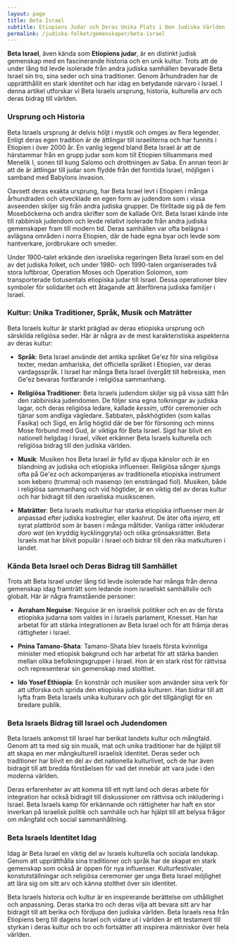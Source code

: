 ```yaml
---
layout: page
title: Beta Israel
subtitle: Etiopiens Judar och Deras Unika Plats i Den Judiska Världen
permalink: /judiska-folket/gemenskaper/beta-israel
---
```


**Beta Israel**, även kända som **Etiopiens judar**, är en distinkt judisk gemenskap med en fascinerande historia och en unik kultur. Trots att de under lång tid levde isolerade från andra judiska samhällen bevarade Beta Israel sin tro, sina seder och sina traditioner. Genom århundraden har de upprätthållit en stark identitet och har idag en betydande närvaro i Israel. I denna artikel utforskar vi Beta Israels ursprung, historia, kulturella arv och deras bidrag till världen.

### Ursprung och Historia

Beta Israels ursprung är delvis höljt i mystik och omges av flera legender. Enligt deras egen tradition är de ättlingar till israeliterna och har funnits i Etiopien i över 2000 år. En vanlig legend bland Beta Israel är att de härstammar från en grupp judar som kom till Etiopien tillsammans med Menelik I, sonen till kung Salomo och drottningen av Saba. En annan teori är att de är ättlingar till judar som flydde från det forntida Israel, möjligen i samband med Babylons invasion.

Oavsett deras exakta ursprung, har Beta Israel levt i Etiopien i många århundraden och utvecklade en egen form av judendom som i vissa avseenden skiljer sig från andra judiska grupper. De förlitade sig på de fem Moseböckerna och andra skrifter som de kallade Orit. Beta Israel kände inte till rabbinisk judendom och levde relativt isolerade från andra judiska gemenskaper fram till modern tid. Deras samhällen var ofta belägna i avlägsna områden i norra Etiopien, där de hade egna byar och levde som hantverkare, jordbrukare och smeder.

Under 1900-talet erkände den israeliska regeringen Beta Israel som en del av det judiska folket, och under 1980- och 1990-talen organiserades två stora luftbroar, Operation Moses och Operation Solomon, som transporterade tiotusentals etiopiska judar till Israel. Dessa operationer blev symboler för solidaritet och ett åtagande att återförena judiska familjer i Israel.

### Kultur: Unika Traditioner, Språk, Musik och Maträtter

Beta Israels kultur är starkt präglad av deras etiopiska ursprung och särskilda religiösa seder. Här är några av de mest karakteristiska aspekterna av deras kultur:

- **Språk**: Beta Israel använde det antika språket Ge'ez för sina religiösa texter, medan amhariska, det officiella språket i Etiopien, var deras vardagsspråk. I Israel har många Beta Israel övergått till hebreiska, men Ge'ez bevaras fortfarande i religiösa sammanhang.

- **Religiösa Traditioner**: Beta Israels judendom skiljer sig på vissa sätt från den rabbiniska judendomen. De följer sina egna tolkningar av judiska lagar, och deras religiösa ledare, kallade *kessim*, utför ceremonier och tjänar som andliga vägledare. Sabbaten, påskhögtiden (som kallas Fasika) och Sigd, en årlig högtid där de ber för försoning och minns Mose förbund med Gud, är viktiga för Beta Israel. Sigd har blivit en nationell helgdag i Israel, vilket erkänner Beta Israels kulturella och religiösa bidrag till den judiska världen.

- **Musik**: Musiken hos Beta Israel är fylld av djupa känslor och är en blandning av judiska och etiopiska influenser. Religiösa sånger sjungs ofta på Ge'ez och ackompanjeras av traditionella etiopiska instrument som kebero (trumma) och masenqo (en ensträngad fiol). Musiken, både i religiösa sammanhang och vid högtider, är en viktig del av deras kultur och har bidragit till den israeliska musikscenen.

- **Maträtter**: Beta Israels matkultur har starka etiopiska influenser men är anpassad efter judiska kostregler, eller kashrut. De äter ofta *injera*, ett syrat plattbröd som är basen i många måltider. Vanliga rätter inkluderar *doro wat* (en kryddig kycklinggryta) och olika grönsaksrätter. Beta Israels mat har blivit populär i Israel och bidrar till den rika matkulturen i landet.

### Kända Beta Israel och Deras Bidrag till Samhället

Trots att Beta Israel under lång tid levde isolerade har många från denna gemenskap idag framträtt som ledande inom israeliskt samhällsliv och globalt. Här är några framstående personer:

- **Avraham Neguise**: Neguise är en israelisk politiker och en av de första etiopiska judarna som valdes in i Israels parlament, Knesset. Han har arbetat för att stärka integrationen av Beta Israel och för att främja deras rättigheter i Israel.

- **Pnina Tamano-Shata**: Tamano-Shata blev Israels första kvinnliga minister med etiopisk bakgrund och har arbetat för att stärka banden mellan olika befolkningsgrupper i Israel. Hon är en stark röst för rättvisa och representerar sin gemenskap med stolthet.

- **Ido Yosef Ethiopia**: En konstnär och musiker som använder sina verk för att utforska och sprida den etiopiska judiska kulturen. Han bidrar till att lyfta fram Beta Israels unika kulturarv och gör det tillgängligt för en bredare publik.

### Beta Israels Bidrag till Israel och Judendomen

Beta Israels ankomst till Israel har berikat landets kultur och mångfald. Genom att ta med sig sin musik, mat och unika traditioner har de hjälpt till att skapa en mer mångkulturell israelisk identitet. Deras seder och traditioner har blivit en del av det nationella kulturlivet, och de har även bidragit till att bredda förståelsen för vad det innebär att vara jude i den moderna världen.

Deras erfarenheter av att komma till ett nytt land och deras arbete för integration har också bidragit till diskussioner om rättvisa och inkludering i Israel. Beta Israels kamp för erkännande och rättigheter har haft en stor inverkan på israelisk politik och samhälle och har hjälpt till att belysa frågor om mångfald och social sammanhållning.

### Beta Israels Identitet Idag

Idag är Beta Israel en viktig del av Israels kulturella och sociala landskap. Genom att upprätthålla sina traditioner och språk har de skapat en stark gemenskap som också är öppen för nya influenser. Kulturfestivaler, konstutställningar och religiösa ceremonier ger unga Beta Israel möjlighet att lära sig om sitt arv och känna stolthet över sin identitet.

Beta Israels historia och kultur är en inspirerande berättelse om uthållighet och anpassning. Deras starka tro och deras vilja att bevara sitt arv har bidragit till att berika och fördjupa den judiska världen. Beta Israels resa från Etiopiens berg till dagens Israel och vidare ut i världen är ett testament till styrkan i deras kultur och tro och fortsätter att inspirera människor över hela världen.